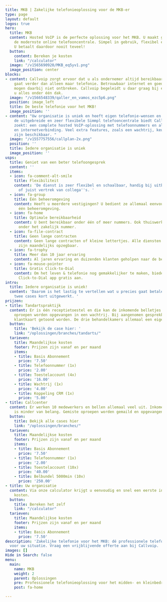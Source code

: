 ```yaml
---
title: MKB | Zakelijke telefonieoplossing voor de MKB-er
type: page
layout: default
logos: true
hero:
  title: MKB
  content: Hosted VoIP is de perfecte oplossing voor het MKB. U maakt gebruik van
    de modernste online telefooncentrale. Simpel in gebruik, flexibel en schaalbaar.
    U betaalt daardoor nooit teveel!
  button:
    content: Bereken je kosten
    link: "/calculator"
  image: "/v1565690920/MKB_eq5yv1.png"
  image_position: center
blocks:
- content: Callvoip zorgt ervoor dat u als ondernemer altijd bereikbaar bent en dat
    gaat verder dan alleen maar telefonie. Betrouwbaar internet en goede apparatuur
    mogen daarbij niet ontbreken. Callvoip begeleidt u daar graag bij en zo heeft
    u alles onder één dak.
  image: "/v1566548339/qaller_en_vamos_ezc5p6.png"
  position: image_left
  title: De beste telefonie voor het MKB!
  image_position: ''
- content: "Uw organisatie is uniek en heeft eigen telefonie-wensen en -eisen.\nDankzij
    de uitgebreide en zeer flexibele Simmpl telefooncentrale biedt Callvoip wat u
    zoekt: een complete hosted VoIP-oplossing met telefoonnummers en als u wenst hardware
    en internetverbinding. Veel extra features, zoals een wachtrij, keuzemenu of gespreksopname,
    zijn beschikbaar. "
  image: "/v1557757556/callplan-2x.png"
  position: ''
  title: Iedere organisatie is uniek
  image_position: ''
usps:
  title: Geniet van een beter telefoongesprek
  content: ''
  items:
  - icon: fa-comment-alt-smile
    title: Flexibiliteit
    content: 'De dienst is zeer flexibel en schaalbaar, handig bij uitbreiding van
      of juist vertrek van collega''s. '
  - icon: fa-group
    title: Één beheeromgeving
    content: Heeft u meerdere vestigingen? U bedient ze allemaal eenvoudig vanuit
      één beheeromgeving.
  - icon: fa-home
    title: Optimale bereikbaarheid
    content: U bent bereikbaar onder één of meer nummers. Ook thuiswerkers zijn bereikbaar
      onder het zakelijk nummer.
  - icon: fa-file-contract
    title: Geen lange contracten
    content: Geen lange contracten of kleine lettertjes. Alle diensten van Callvoip
      zijn maandelijks opzegbaar.
  - icon: fa-trophy
    title: Meer dan 10 jaar ervaring
    content: Al jaren ervaring en duizenden klanten geholpen naar de beste telefonieoplossing.
  - icon: fa-mouse-pointer
    title: Gratis Click-to-Dial
    content: Om het leven & telefonie nog gemakkelijker te maken, bieden wij u onze
      Click-to-Dial app gratis aan.
intro:
  title: Iedere organisatie is uniek!
  content: 'Daarom is het lastig te vertellen wat u precies gaat betalen. Hieronder
    twee cases kort uitgewerkt. '
prijzen:
- title: Tandartspraktijk
  content: Er is één receptietoestel en die kan de inkomende belletjes niet aan. Deze
    oproepen worden opgevangen in een wachtrij. Bij aangenomen gesprekken moet de
    klantkaart getoond worden. De drie behandelkamers allemaal een eigen handset.
  button:
    title: 'Bekijk de case hier: '
    link: "/oplossingen/branches/tandarts/"
  tarieven:
    title: Maandelijkse kosten
    footer: Prijzen zijn vanaf en per maand
    items:
    - title: Basis Abonnement
      price: '7.50'
    - title: Telefoonnummer (1x)
      price: '2.00'
    - title: Toestelaccount (4x)
      price: '16.00'
    - title: Wachtrij (1x)
      price: '4.00'
    - title: Koppeling CRM (1x)
      price: '5.00'
- title: Callcenter
  content: Er werken 10 medewerkers en bellen allemaal veel uit. Inkomende bereikbaarheid
    is minder van belang. Gemiste oproepen worden gemaild en opgevangen in de voicemail.
  button:
    title: Bekijk alle cases hier
    link: "/oplossingen/branches/"
  tarieven:
    title: Maandelijkse kosten
    footer: Prijzen zijn vanaf en per maand
    items:
    - title: Basis Abonnement
      price: '7.50'
    - title: Telefoonnummer (1x)
      price: '2.00'
    - title: Toestelaccount (10x)
      price: '40.00'
    - title: Belbundel 5000min (10x)
      price: '250.00'
- title: Uw organisatie
  content: Via onze calculator krijgt u eenvoudig en snel een eerste indruk van de
    kosten.
  button:
    title: Bereken het zelf
    link: "/calculator"
  tarieven:
    title: Maandelijkse kosten
    footer: Prijzen zijn vanaf en per maand
    items:
    - title: Basis Abonnement
      price: '7.50'
description: 'Zakelijke telefonie voor het MKB: dé professionele telefonie-oplossing
  voor uw situatie. Vraag een vrijblijvende offerte aan bij Callvoip. '
images: []
Hide in Search: false
menu:
  main:
    name: MKB
    weight: 2
    parent: Oplossingen
    pre: Professionele telefonieoplossing voor het midden- en kleinbedrijf.
    post: fa-home

---
```

